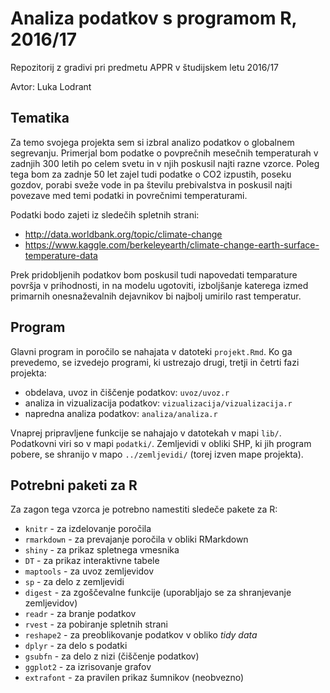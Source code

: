 # Analiza podatkov s programom R, 2016/17

Repozitorij z gradivi pri predmetu APPR v študijskem letu 2016/17

Avtor: Luka Lodrant

## Tematika

Za temo svojega projekta sem si izbral analizo podatkov o globalnem segrevanju. Primerjal bom podatke o povprečnih mesečnih temperaturah v zadnjih 300 letih po celem svetu in v njih poskusil najti razne vzorce. Poleg tega bom za zadnje 50 let zajel tudi podatke o CO2 izpustih, poseku gozdov, porabi sveže vode in pa številu prebivalstva in poskusil najti povezave med temi podatki in povrečnimi temperaturami.

Podatki bodo zajeti iz sledečih spletnih strani:
* http://data.worldbank.org/topic/climate-change
* https://www.kaggle.com/berkeleyearth/climate-change-earth-surface-temperature-data

Prek pridobljenih podatkov bom poskusil tudi napovedati temparature površja v prihodnosti, in na modelu ugotoviti, izboljšanje katerega izmed primarnih onesnaževalnih dejavnikov bi najbolj umirilo rast temperatur.

## Program

Glavni program in poročilo se nahajata v datoteki `projekt.Rmd`. Ko ga prevedemo,
se izvedejo programi, ki ustrezajo drugi, tretji in četrti fazi projekta:

* obdelava, uvoz in čiščenje podatkov: `uvoz/uvoz.r`
* analiza in vizualizacija podatkov: `vizualizacija/vizualizacija.r`
* napredna analiza podatkov: `analiza/analiza.r`

Vnaprej pripravljene funkcije se nahajajo v datotekah v mapi `lib/`. Podatkovni
viri so v mapi `podatki/`. Zemljevidi v obliki SHP, ki jih program pobere, se
shranijo v mapo `../zemljevidi/` (torej izven mape projekta).

## Potrebni paketi za R

Za zagon tega vzorca je potrebno namestiti sledeče pakete za R:

* `knitr` - za izdelovanje poročila
* `rmarkdown` - za prevajanje poročila v obliki RMarkdown
* `shiny` - za prikaz spletnega vmesnika
* `DT` - za prikaz interaktivne tabele
* `maptools` - za uvoz zemljevidov
* `sp` - za delo z zemljevidi
* `digest` - za zgoščevalne funkcije (uporabljajo se za shranjevanje zemljevidov)
* `readr` - za branje podatkov
* `rvest` - za pobiranje spletnih strani
* `reshape2` - za preoblikovanje podatkov v obliko *tidy data*
* `dplyr` - za delo s podatki
* `gsubfn` - za delo z nizi (čiščenje podatkov)
* `ggplot2` - za izrisovanje grafov
* `extrafont` - za pravilen prikaz šumnikov (neobvezno)
